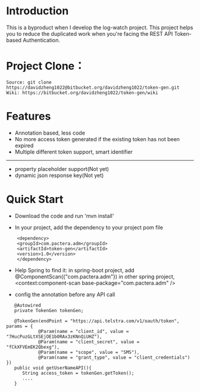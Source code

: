 # Introduction

This is a byproduct when I develop the log-watch project. This project helps you to reduce the duplicated work when you're facing the REST API Token-based Authentication. 

# Project Clone：
```
Source: git clone https://davidzheng1022@bitbucket.org/davidzheng1022/token-gen.git
Wiki: https://bitbucket.org/davidzheng1022/token-gen/wiki
```

# Features

* Annotation based, less code
* No more access token generated if the existing token has not been expired
* Multiple different token support, smart identifier
------------------------------------
* property placeholder support(Not yet)
* dynamic json response key(Not yet)


# Quick Start
* Download the code and run 'mvn install'

* In your project, add the dependency to your project pom file
```
    <dependency>
	<groupId>com.pactera.adm</groupId>
	<artifactId>token-gen</artifactId>
	<version>1.0</version>
    </dependency>
```
* Help Spring to find it:
   in spring-boot project, add @ComponentScan({"com.pactera.adm"})
   in other spring project, <context:component-scan base-package="com.pactera.adm" />

* config the annotation before any API call
```
   @Autowired
   private TokenGen tokenGen;

   @TokenGen(endPoint = "https://api.telstra.com/v1/oauth/token", params = {
			@Param(name = "client_id", value = "7HucPuzGLtXSEjOE1b0RAx3zKNnQiUHZ"),
			@Param(name = "client_secret", value = "fCkXFVEmEK2Qbexg"),
			@Param(name = "scope", value = "SMS"),
			@Param(name = "grant_type", value = "client_credentials") })
   public void getUserNameAPI(){
      String access_token = tokenGen.getToken();
      ....
   }
```